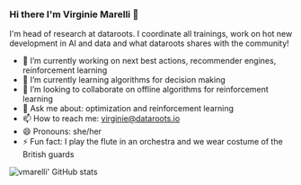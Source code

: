### Hi there I'm Virginie Marelli 👋

I'm head of research at dataroots. I coordinate all trainings, work on hot new development in AI and data and what dataroots shares with the community!

- 🔭 I’m currently working on next best actions, recommender engines, reinforcement learning 
- 🌱 I’m currently learning algorithms for decision making
- 👯 I’m looking to collaborate on offline algorithms for reinforcement learning
- 💬 Ask me about: optimization and reinforcement learning
- 📫 How to reach me: virginie@dataroots.io
- 😄 Pronouns: she/her
- ⚡ Fun fact: I play the flute in an orchestra and we wear costume of the British guards

<img align="left" alt="vmarelli' GitHub stats" src="https://github-readme-stats.vercel.app/api?username=vmarelli&show_icons=true" />

